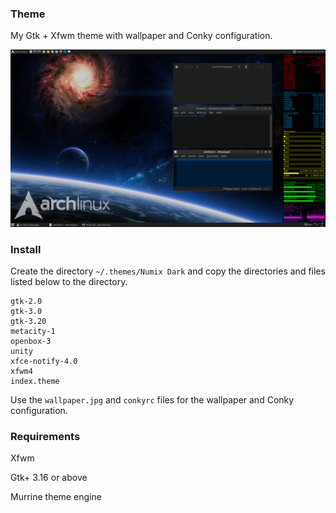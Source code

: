 ### Theme

My Gtk + Xfwm theme with wallpaper and Conky configuration.

![screenshot](screenshot.png)

### Install

Create the directory `~/.themes/Numix Dark` and copy the directories and files
listed below to the directory.

```
gtk-2.0
gtk-3.0
gtk-3.20
metacity-1
openbox-3
unity
xfce-notify-4.0
xfwm4
index.theme
```

Use the `wallpaper.jpg` and `conkyrc` files for the wallpaper and Conky
configuration.

### Requirements

Xfwm

Gtk+ 3.16 or above

Murrine theme engine
